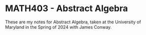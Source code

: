 # MATH403 - Abstract Algebra

These are my notes for Abstract Algebra, taken at the University of Maryland in
the Spring of 2024 with James Conway.

